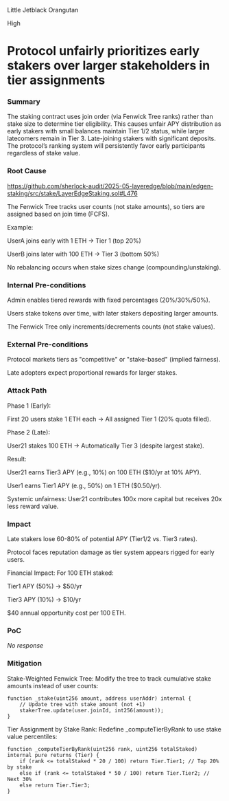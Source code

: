 Little Jetblack Orangutan

High

# Protocol unfairly prioritizes early stakers over larger stakeholders in tier assignments

### Summary

The staking contract uses join order (via Fenwick Tree ranks) rather than stake size to determine tier eligibility.
This causes unfair APY distribution as early stakers with small balances maintain Tier 1/2 status, while larger latecomers remain in Tier 3.
Late-joining stakers with significant deposits.
The protocol’s ranking system will persistently favor early participants regardless of stake value.

### Root Cause

https://github.com/sherlock-audit/2025-05-layeredge/blob/main/edgen-staking/src/stake/LayerEdgeStaking.sol#L476

The Fenwick Tree tracks user counts (not stake amounts), so tiers are assigned based on join time (FCFS).

Example:

UserA joins early with 1 ETH → Tier 1 (top 20%)

UserB joins later with 100 ETH → Tier 3 (bottom 50%)

No rebalancing occurs when stake sizes change (compounding/unstaking).

### Internal Pre-conditions

Admin enables tiered rewards with fixed percentages (20%/30%/50%).

Users stake tokens over time, with later stakers depositing larger amounts.

The Fenwick Tree only increments/decrements counts (not stake values).

### External Pre-conditions

Protocol markets tiers as "competitive" or "stake-based" (implied fairness).

Late adopters expect proportional rewards for larger stakes.

### Attack Path

Phase 1 (Early):

First 20 users stake 1 ETH each → All assigned Tier 1 (20% quota filled).

Phase 2 (Late):

User21 stakes 100 ETH → Automatically Tier 3 (despite largest stake).

Result:

User21 earns Tier3 APY (e.g., 10%) on 100 ETH ($10/yr at 10% APY).

User1 earns Tier1 APY (e.g., 50%) on 1 ETH ($0.50/yr).

Systemic unfairness: User21 contributes 100x more capital but receives 20x less reward value.

### Impact

Late stakers lose 60-80% of potential APY (Tier1/2 vs. Tier3 rates).

Protocol faces reputation damage as tier system appears rigged for early users.

Financial Impact: For 100 ETH staked:

Tier1 APY (50%) → $50/yr

Tier3 APY (10%) → $10/yr

$40 annual opportunity cost per 100 ETH.

### PoC

_No response_

### Mitigation

Stake-Weighted Fenwick Tree:
Modify the tree to track cumulative stake amounts instead of user counts:
```solidity
function _stake(uint256 amount, address userAddr) internal {
    // Update tree with stake amount (not +1)
    stakerTree.update(user.joinId, int256(amount));
}
```

Tier Assignment by Stake Rank:
Redefine _computeTierByRank to use stake value percentiles:
```solidity
function _computeTierByRank(uint256 rank, uint256 totalStaked) internal pure returns (Tier) {
    if (rank <= totalStaked * 20 / 100) return Tier.Tier1; // Top 20% by stake
    else if (rank <= totalStaked * 50 / 100) return Tier.Tier2; // Next 30%
    else return Tier.Tier3;
}
```